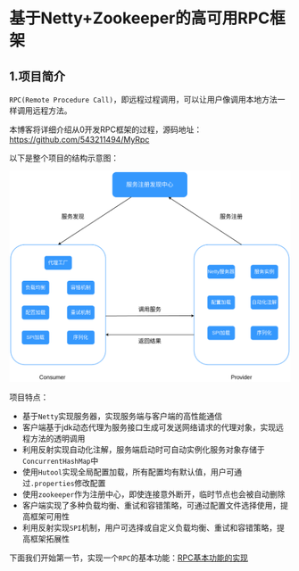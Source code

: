 # 基于Netty+Zookeeper的高可用RPC框架

## 1.项目简介

`RPC(Remote Procedure Call)`，即远程过程调用，可以让用户像调用本地方法一样调用远程方法。

本博客将详细介绍从0开发RPC框架的过程，源码地址：<a href="https://github.com/543211494/MyRpc">https://github.com/543211494/MyRpc</a>

以下是整个项目的结构示意图：

![1](./images/1.png)

项目特点：

- 基于`Netty`实现服务器，实现服务端与客户端的高性能通信
- 客户端基于jdk动态代理为服务接口生成可发送网络请求的代理对象，实现远程方法的透明调用
- 利用反射实现自动化注解，服务端启动时可自动实例化服务对象存储于`ConcurrentHashMap`中
- 使用`Hutool`实现全局配置加载，所有配置均有默认值，用户可通过`.properties`修改配置
- 使用`zookeeper`作为注册中心，即使连接意外断开，临时节点也会被自动删除
- 客户端实现了多种负载均衡、重试和容错策略，可通过配置文件选择使用，提高框架可用性
- 利用反射实现`SPI`机制，用户可选择或自定义负载均衡、重试和容错策略，提高框架拓展性

下面我们开始第一节，实现一个`RPC`的基本功能：<a href="./rpc-00.md">RPC基本功能的实现</a>